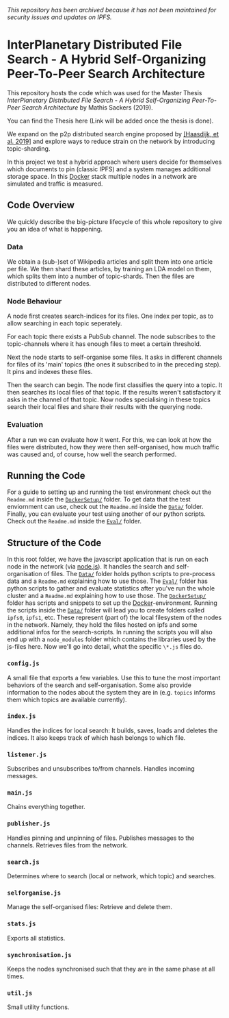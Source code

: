 _This repository has been archived because it has not been maintained for security issues and updates on IPFS._

# InterPlanetary Distributed File Search - A Hybrid Self-Organizing Peer-To-Peer Search Architecture
This repository hosts the code which was used for the Master Thesis
_InterPlanetary Distributed File Search - A Hybrid Self-Organizing Peer-To-Peer Search Architecture_ by Mathis Sackers (2019).

You can find the Thesis here (Link will be added once the thesis is done).

We expand on the p2p distributed search engine proposed by
[[Haasdijk, et al. 2019]](https://www.cs.ru.nl/bachelors-theses/2018/Jasper_Haasdijk___4449754___Searching_IPFS.pdf)
and explore ways to reduce strain on the network by introducing topic-sharding.

In this project we test a hybrid approach where users decide for themselves which documents to pin
(classic IPFS) and a system manages additional storage space.
In this [Docker](https://www.docker.com/) stack multiple nodes in a network are simulated and traffic is measured.

## Code Overview
We quickly describe the big-picture lifecycle of this whole repository to give you an idea of what is happening.

### Data
We obtain a (sub-)set of Wikipedia articles and split them into one article per file.
We then shard these articles, by training an LDA model on them, which splits them into a number of topic-shards.
Then the files are distributed to different nodes.

### Node Behaviour
A node first creates search-indices for its files.
One index per topic, as to allow searching in each topic seperately.

For each topic there exists a PubSub channel.
The node subscribes to the topic-channels where it has enough files to meet a certain threshold.

Next the node starts to self-organise some files.
It asks in different channels for files of its 'main' topics (the ones it subscribed to in the preceding step).
It pins and indexes these files.

Then the search can begin.
The node first classifies the query into a topic.
It then searches its local files of that topic.
If the results weren't satisfactory it asks in the channel of that topic.
Now nodes specialising in these topics search their local files and share their results with the querying node.

### Evaluation
After a run we can evaluate how it went.
For this, we can look at how the files were distributed,
how they were then self-organised,
how much traffic was caused
and, of course, how well the search performed.

## Running the Code
For a guide to setting up and running the test environment check out the `Readme.md` inside the [`DockerSetup/`](https://github.com/informagi/ipfsearch/tree/master/DockerSetup) folder.
To get data that the test enviornment can use, check out the `Readme.md` inside the [`Data/`](https://github.com/informagi/ipfsearch/tree/master/Data) folder.
Finally, you can evaluate your test using another of our python scripts.
Check out the `Readme.md` inside the [`Eval/`](https://github.com/informagi/ipfsearch/tree/master/Eval) folder.

## Structure of the Code
In this root folder, we have the javascript application that is run on each node in the network (via [node.js](https://nodejs.org)).
It handles the search and self-organisation of files.
The [`Data/`](https://github.com/informagi/ipfsearch/tree/master/Data) folder holds python scripts to pre-process data
and a `Readme.md` explaining how to use those.
The [`Eval/`](https://github.com/informagi/ipfsearch/tree/master/Eval) folder has python scripts to gather and evaluate statistics after you've run the whole cluster
and a `Readme.md` explaining how to use those.
The [`DockerSetup/`](https://github.com/informagi/ipfsearch/tree/master/DockerSetup) folder has scripts
and snippets to set up the [Docker](https://www.docker.com/)-environment.
Running the scripts inside the [`Data/`](https://github.com/informagi/ipfsearch/tree/master/Data) folder will lead you to create folders called `ipfs0`, `ipfs1`, etc.
These represent (part of) the local filesystem of the nodes in the network.
Namely, they hold the files hosted on ipfs and some additional infos for the search-scripts.
In running the scripts you will also end up with a `node_modules` folder which contains the libraries used by the js-files here.
Now we'll go into detail, what the specific ```\*.js``` files do.

### ```config.js```
A small file that exports a few variables.
Use this to tune the most important behaviors of the search and self-organisation.
Some also provide information to the nodes about the system they are in (e.g. `topics` informs them which topics are available currently).

### ```index.js```
Handles the indices for local search: It builds, saves, loads and deletes the indices.
It also keeps track of which hash belongs to which file.

### ```listener.js```
Subscribes and unsubscribes to/from channels.
Handles incoming messages.

### ```main.js```
Chains everything together.

### ```publisher.js```
Handles pinning and unpinning of files.
Publishes messages to the channels.
Retrieves files from the network.

### ```search.js```
Determines where to search (local or network, which topic) and searches.

### ```selforganise.js```
Manage the self-organised files: Retrieve and delete them.

### ```stats.js```
Exports all statistics.

### ```synchronisation.js```
Keeps the nodes synchronised such that they are in the same phase at all times.

### ```util.js```
Small utility functions.
